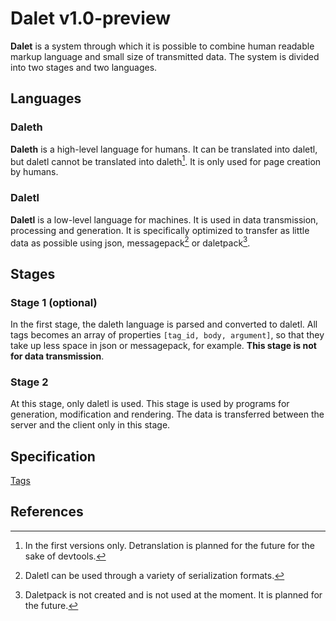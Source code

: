 # Dalet v1.0-preview

**Dalet** is a system through which it is possible to combine human readable markup language and small size of transmitted data. The system is divided into two stages and two languages.

## Languages

### Daleth

**Daleth** is a high-level language for humans. It can be translated into daletl, but daletl cannot be translated into daleth[^1]. It is only used for page creation by humans.

### Daletl

**Daletl** is a low-level language for machines. It is used in data transmission, processing and generation. It is specifically optimized to transfer as little data as possible using json, messagepack[^3] or daletpack[^2].

## Stages

### Stage 1 (optional)

In the first stage, the daleth language is parsed and converted to daletl. All tags becomes an array of properties `[tag_id, body, argument]`, so that they take up less space in json or messagepack, for example. **This stage is not for data transmission**.

### Stage 2

At this stage, only daletl is used. This stage is used by programs for generation, modification and rendering. The data is transferred between the server and the client only in this stage.

## Specification

[Tags](./tags/main.md)

## References

[^1]: In the first versions only. Detranslation is planned for the future for the sake of devtools.
[^2]: Daletpack is not created and is not used at the moment. It is planned for the future.
[^3]: Daletl can be used through a variety of serialization formats.
